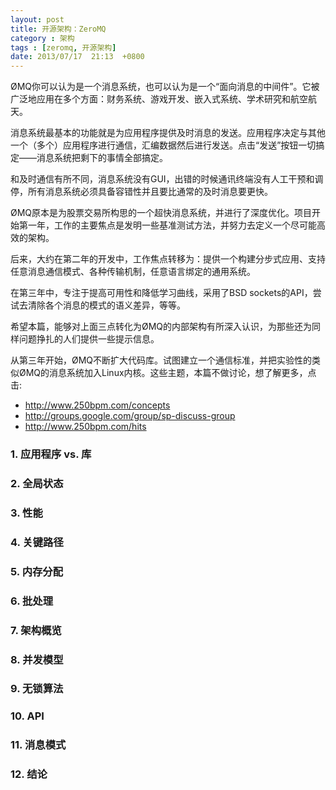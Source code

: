 ```yaml
---
layout: post
title: 开源架构：ZeroMQ
category : 架构
tags : [zeromq, 开源架构]
date: 2013/07/17  21:13  +0800
---
```


ØMQ你可以认为是一个消息系统，也可以认为是一个“面向消息的中间件”。它被广泛地应用在多个方面：财务系统、游戏开发、嵌入式系统、学术研究和航空航天。

消息系统最基本的功能就是为应用程序提供及时消息的发送。应用程序决定与其他一个（多个）应用程序进行通信，汇编数据然后进行发送。点击“发送”按钮一切搞定——消息系统把剩下的事情全部搞定。

<!--more-->

和及时通信有所不同，消息系统没有GUI，出错的时候通讯终端没有人工干预和调停，所有消息系统必须具备容错性并且要比通常的及时消息要更快。

ØMQ原本是为股票交易所构思的一个超快消息系统，并进行了深度优化。项目开始第一年，工作的主要焦点是发明一些基准测试方法，并努力去定义一个尽可能高效的架构。

后来，大约在第二年的开发中，工作焦点转移为：提供一个构建分步式应用、支持任意消息通信模式、各种传输机制，任意语言绑定的通用系统。

在第三年中，专注于提高可用性和降低学习曲线，采用了BSD sockets的API，尝试去清除各个消息的模式的语义差异，等等。

希望本篇，能够对上面三点转化为ØMQ的内部架构有所深入认识，为那些还为同样问题挣扎的人们提供一些提示信息。

从第三年开始，ØMQ不断扩大代码库。试图建立一个通信标准，并把实验性的类似ØMQ的消息系统加入Linux内核。这些主题，本篇不做讨论，想了解更多，点击:

- <http://www.250bpm.com/concepts>
- <http://groups.google.com/group/sp-discuss-group>
- <http://www.250bpm.com/hits>


### 1. 应用程序 vs. 库

### 2. 全局状态

### 3. 性能

### 4. 关键路径

### 5. 内存分配

### 6. 批处理

### 7. 架构概览

### 8. 并发模型

### 9. 无锁算法

### 10. API

### 11. 消息模式

### 12. 结论


